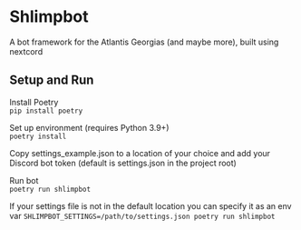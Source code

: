 # Shlimpbot

A bot framework for the Atlantis Georgias (and maybe more), built using nextcord

## Setup and Run

Install Poetry  
`pip install poetry`

Set up environment (requires Python 3.9+)  
`poetry install`

Copy settings_example.json to a location of your choice and add your Discord bot token (default is settings.json in the
project root)

Run bot  
`poetry run shlimpbot`

If your settings file is not in the default location you can specify it as an env var
`SHLIMPBOT_SETTINGS=/path/to/settings.json poetry run shlimpbot`